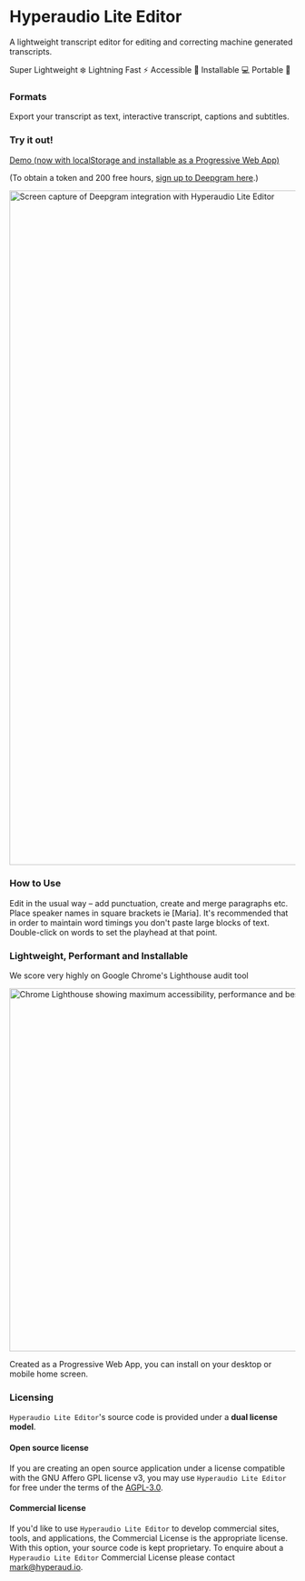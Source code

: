 # Hyperaudio Lite Editor
A lightweight transcript editor for editing and correcting machine generated transcripts.

Super Lightweight :snowflake: 
Lightning Fast :zap: 
Accessible :couple_with_heart: 
Installable :computer: 
Portable :iphone: 

### Formats

Export your transcript as text, interactive transcript, captions and subtitles.

### Try it out!

[Demo (now with localStorage and installable as a Progressive Web App)](https://hyperaudio.github.io/hyperaudio-lite-editor/index.html)

(To obtain a token and 200 free hours, [sign up to Deepgram here](https://console.deepgram.com/signup).)

[<img width="1187" alt="Screen capture of Deepgram integration with Hyperaudio Lite Editor" src="https://user-images.githubusercontent.com/208756/220708532-4468bbf4-bbf8-4606-a8ed-ee8dec5e2d1c.png">](https://hyperaudio.github.io/hyperaudio-lite-editor/index.html)

### How to Use

Edit in the usual way – add punctuation, create and merge paragraphs etc. Place speaker names in square brackets ie [Maria]. It's recommended that in order to maintain word timings you don't paste large blocks of text.  Double-click on words to set the playhead at that point.

### Lightweight, Performant and Installable

We score very highly on Google Chrome's Lighthouse audit tool

<img width="639" alt="Chrome Lighthouse showing maximum accessibility, performance and best practice scores" src="https://user-images.githubusercontent.com/208756/220897138-fa5652ad-a7d9-426b-8838-33848b67eeef.png">

Created as a Progressive Web App, you can install on your desktop or mobile home screen.


### Licensing

`Hyperaudio Lite Editor`'s source code is provided under a **dual license model**.

#### Open source license

If you are creating an open source application under a license compatible with the GNU Affero GPL license v3, you may use `Hyperaudio Lite Editor` for free under the terms of the [AGPL-3.0](./LICENSE).

#### Commercial license

If you'd like to use `Hyperaudio Lite Editor` to develop commercial sites, tools, and applications, the Commercial License is the appropriate license. With this option, your source code is kept proprietary. To enquire about a `Hyperaudio Lite Editor` Commercial License please contact [mark@hyperaud.io](mailto:mark@hyperaud.io).
